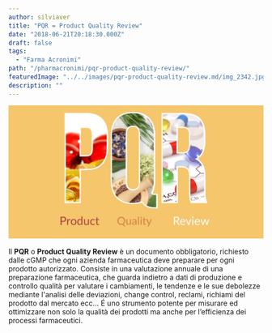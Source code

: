 ```yaml
---
author: silviaver
title: "PQR = Product Quality Review"
date: "2018-06-21T20:18:30.000Z"
draft: false
tags:
  - "Farma Acronimi"
path: "/pharmacronimi/pqr-product-quality-review/"
featuredImage: "../../images/pqr-product-quality-review.md/img_2342.jpg"
description: ""
---
```


![](../../images/pqr-product-quality-review.md/img_2342.jpg)

Il **PQR** o **Product Quality Review** è un documento obbligatorio, richiesto dalle cGMP che ogni azienda farmaceutica deve preparare per ogni prodotto autorizzato. Consiste in una valutazione annuale di una preparazione farmaceutica, che guarda indietro a dati di produzione e controllo qualità per valutare i cambiamenti, le tendenze e le sue debolezze mediante l'analisi delle deviazioni, change control, reclami, richiami del prodotto dal mercato ecc... É uno strumento potente per misurare ed ottimizzare non solo la qualità dei prodotti ma anche per l’efficienza dei processi farmaceutici.
